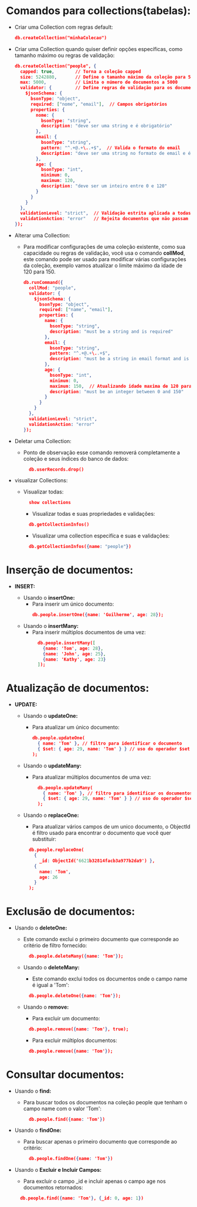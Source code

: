 # Comandos para collections(tabelas):

- Criar uma Collection com regras default:
  ```json
  db.createCollection("minhaColecao")
  ```

- Criar uma Collection quando quiser definir opções específicas, como tamanho máximo ou regras de validação:
  ```json
  db.createCollection("people", {
    capped: true,        // Torna a coleção capped
    size: 5242880,       // Define o tamanho máximo da coleção para 5MB
    max: 5000,           // Limita o número de documentos a 5000
    validator: {         // Define regras de validação para os documentos
      $jsonSchema: {
        bsonType: "object",
        required: ["nome", "email"],  // Campos obrigatórios
        properties: {
          nome: {
            bsonType: "string",
            description: "deve ser uma string e é obrigatório"
          },
          email: {
            bsonType: "string",
            pattern: "^.+@.+\..+$",  // Valida o formato do email
            description: "deve ser uma string no formato de email e é obrigatório"
          },
          age: {
            bsonType: "int",
            minimum: 0,
            maximum: 120,
            description: "deve ser um inteiro entre 0 e 120"
          }
        }
      }
    },
    validationLevel: "strict",  // Validação estrita aplicada a todas as operações
    validationAction: "error"   // Rejeita documentos que não passam na validação
  });
  ```

- Alterar uma Collection:
  - Para modificar configurações de uma coleção existente, como sua capacidade ou regras de validação, você usa o comando **collMod**, este comando pode ser usado para modificar várias configurações da coleção, exemplo vamos atualizar o limite máximo da idade de 120 para 150.

    ```json
    db.runCommand({
      collMod: "people",
      validator: {
        $jsonSchema: {
          bsonType: "object",
          required: ["name", "email"],
          properties: {
            name: {
              bsonType: "string",
              description: "must be a string and is required"
            },
            email: {
              bsonType: "string",
              pattern: "^.+@.+\..+$",
              description: "must be a string in email format and is required"
            },
            age: {
              bsonType: "int",
              minimum: 0,
              maximum: 150,  // Atualizando idade maxima de 120 para 150
              description: "must be an integer between 0 and 150"
            }
          }
        }
      },
      validationLevel: "strict",
      validationAction: "error"
    });
    ```
- Deletar uma Collection:
  - Ponto de observação esse comando removerá completamente a coleção e seus índices do banco de dados:
    ```json
      db.userRecords.drop()
    ```

- visualizar Collections:
  - Visualizar todas:
    ```json
      show collections
    ```

    - Visualizar todas e suas propriedades e validações:
    ```json
      db.getCollectionInfos()
    ```

      - Visualizar uma collection especifíca e suas e validações:
    ```json
      db.getCollectionInfos({name: "people"})
    ```


# Inserção de documentos:
- **INSERT:**

  - Usando o **insertOne:**
    - Para inserir um único documento:
      ```json
      db.people.insertOne({name: 'Guilherme', age: 28});
      ```
  - Usando o **insertMany:**
    - Para inserir múltiplos documentos de uma vez:
      ```json
        db.people.insertMany([
          {name: 'Tom', age: 28},
          {name: 'John', age: 25},
          {name: 'Kathy', age: 23}
        ]);
      ```

# Atualização de documentos:
- **UPDATE:**

  - Usando o **updateOne:**
    - Para atualizar um único documento:
      ```json
      db.people.updateOne(
        { name: 'Tom' }, // filtro para identificar o documento
        { $set: { age: 29, name: 'Tom' } } // uso do operador $set para atualizar os campos
      );
      ```
  - Usando o **updateMany:**
    - Para atualizar múltiplos documentos de uma vez:
      ```json
        db.people.updateMany(
          { name: 'Tom' }, // filtro para identificar os documentos
          { $set: { age: 29, name: 'Tom' } } // uso do operador $set para atualizar os campos
        );
      ```

   - Usando o **replaceOne:**
      - Para atualizar vários campos de um  unico documento, o ObjectId é   filtro usado para encontrar o   documento que você quer substituir:
      ```json
        db.people.replaceOne(
          { 
            _id: ObjectId('6621b32814facb3a977b2da9') }, 
          {
            name: 'Tom',
            age: 26
          }
        );
      ```
# Exclusão de documentos:
  - Usando o **deleteOne:**
    - Este comando exclui o primeiro documento que corresponde ao critério de filtro fornecido:
      ```json
        db.people.deleteMany({name: 'Tom'});
      ```
    - Usando o **deleteMany:**
      - Este comando exclui todos os documentos onde o campo name é igual a 'Tom':
      ```json
        db.people.deleteOne({name: 'Tom'});
      ```

    - Usando o **remove:**
      - Para excluir um documento:
      ```json
        db.people.remove({name: 'Tom'}, true);
      ```

      - Para excluir múltiplos documentos:
      ```json
        db.people.remove({name: 'Tom'});
      ```

# Consultar documentos:
  - Usando o **find:**
    - Para buscar todos os documentos na coleção people que tenham o campo name com o valor 'Tom':
      ```json
        db.people.find({name: 'Tom'})
      ```
  - Usando o **findOne:**
    - Para buscar apenas o primeiro documento que corresponde ao critério:
      ```json
        db.people.findOne({name: 'Tom'})
      ```

  - Usando o **Excluir e Incluir Campos:**
    - Para excluir o campo _id e incluir apenas o campo age nos documentos retornados:
    ```json
      db.people.find({name: 'Tom'}, {_id: 0, age: 1})
    ```